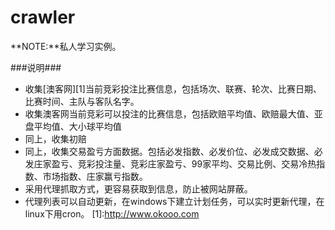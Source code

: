 **crawler**
=========

**NOTE:**私人学习实例。


###说明###

  - 收集[澳客网][1]当前竞彩投注比赛信息，包括场次、联赛、轮次、比赛日期、比赛时间、主队与客队名字。
  - 收集澳客网当前竞彩可以投注的比赛信息，包括欧赔平均值、欧赔最大值、亚盘平均值、大小球平均值
  - 同上，收集初赔
  - 同上，收集交易盈亏方面数据。包括必发指数、必发价位、必发成交数据、必发庄家盈亏、竞彩投注量、竞彩庄家盈亏、99家平均、交易比例、交易冷热指数、市场指数、庄家赢亏指数。
  - 采用代理抓取方式，更容易获取到信息，防止被网站屏蔽。
  - 代理列表可以自动更新，在windows下建立计划任务，可以实时更新代理，在linux下用cron。
  [1]:http://www.okooo.com